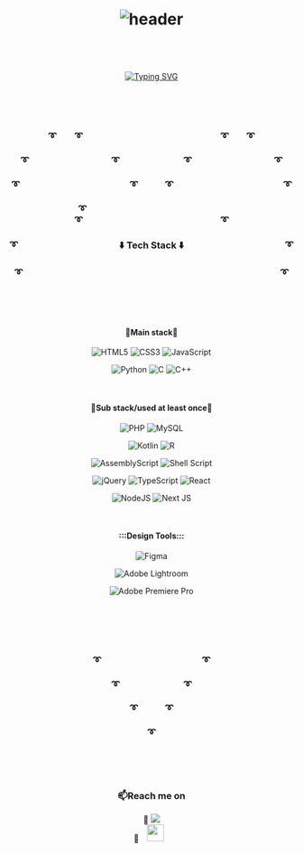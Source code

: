 <h1 align=center><!--color=4FAEDF&amp;-->
	<p><img src="https://capsule-render.vercel.app/api?text=bogyoi&#39;s%Profile&amp;fontSize=30&amp;animation=twinkling&amp;fontColor=0B405C&amp;color=0C0C0C&amp;type=venom;" alt="header"></p>
</h1>
<br><br>
<p align=center>
	<div align="center">
<!-- 		<a>Hi guys! I'm son bo-kyung, a Software Engineer. <br> -->
			<!---->
		<!--<p><a href="https://git.io/typing-svg"><img src="https://readme-typing-svg.demolab.com/?lines=C:\Users>+Hi+guys!;color=ffffff" alt="Typing SVG"></a></p>-->
		<!--<a href="https://git.io/typing-svg"><img src="https://readme-typing-svg.demolab.com?font=Fira+Code&pause=1000&color=FFFFFF&background=000000&random=false&width=500&lines=C%3A%5CUsers%3E+Hi+guys!" alt="Typing SVG" /></a><br>-->
                <!--<p><a href="https://git.io/typing-svg"><img src="https://readme-typing-svg.demolab.com/?lines=I&#39;m+son+bo-kyung,+a+Software+Engineer." alt="Typing SVG"></a></p>-->
		<!--<a href="https://git.io/typing-svg"><img src="https://readme-typing-svg.demolab.com?font=Fira+Code&pause=1000&color=FFFFFF&background=000000&random=false&width=500&lines=I'm+son+bo-kyung%2C+a+Software+Engineer." alt="Typing SVG" /></a>-->
		<a href="https://git.io/typing-svg"><img src="https://readme-typing-svg.demolab.com?font=Fira+Code&color=FFFFFF&background=0C0C0C&vCenter=true&multiline=true&repeat=true&random=false&width=500&height=90&lines=C%3A%5CUsers%3E+Hi+guys!+;I'm+son+bo-kyung%2C+a+Software+Engineer." alt="Typing SVG" /></a>
		</a>
	</div>
 
</p>

<!--<hr><br>-->
<br>
<br>
<br>

<div align="center">
    <h3>➰&emsp;&emsp;➰&emsp;&emsp;&emsp;&emsp;&emsp;&emsp;&emsp;&emsp;&emsp;&emsp;&emsp;&emsp;&emsp;&emsp;&emsp;➰&emsp;&emsp;➰</h3>
    <h3>➰&emsp;&emsp;&emsp;&emsp;&emsp;&emsp;&emsp;&emsp;&emsp;➰&emsp;&emsp;&emsp;&emsp;&emsp;&emsp;&emsp;➰&emsp;&emsp;&emsp;&emsp;&emsp;&emsp;&emsp;&emsp;&emsp;➰</h3>
    <h3>➰&emsp;&emsp;&emsp;&emsp;&emsp;&emsp;&emsp;&emsp;&emsp;&emsp;&emsp;&emsp;➰&emsp;&emsp;&emsp;➰&emsp;&emsp;&emsp;&emsp;&emsp;&emsp;&emsp;&emsp;&emsp;&emsp;&emsp;&emsp;➰</h3>
    <!--<h3>➰&emsp;&emsp;&emsp;&emsp;&emsp;&emsp;&emsp;&emsp;&emsp;&emsp;&emsp;&emsp;&emsp;&emsp;➰&emsp;&emsp;➰&emsp;&emsp;&emsp;&emsp;&emsp;&emsp;&emsp;&emsp;&emsp;&emsp;&emsp;&emsp;&emsp;&emsp;➰</h3>-->
    <h3>➰&emsp;&emsp;&emsp;&emsp;&emsp;&emsp;&emsp;&emsp;&emsp;&emsp;&emsp;&emsp;&emsp;&emsp;&emsp;➰&emsp;&emsp;&emsp;&emsp;&emsp;&emsp;&emsp;&emsp;&emsp;&emsp;&emsp;&emsp;&emsp;&emsp;&emsp;➰</h3>
    <h3>➰&emsp;&emsp;&emsp;&emsp;&emsp;&emsp;&emsp;&emsp;&emsp;&emsp;&emsp;⬇️ Tech Stack ⬇️&emsp;&emsp;&emsp;&emsp;&emsp;&emsp;&emsp;&emsp;&emsp;&emsp;&emsp;➰</h3>
<h3>➰&emsp;&emsp;&emsp;&emsp;&emsp;&emsp;&emsp;&emsp;&emsp;&emsp;&emsp;&emsp;&emsp;&emsp;&emsp;&emsp;&emsp;&emsp;&emsp;&emsp;&emsp;&emsp;&emsp;&emsp;&emsp;&emsp;&emsp;&emsp;➰</h3>

<br><br><br>
	<div align="center">
		<h4>👐Main stack👐</h4>
		<p>
		<img src="https://img.shields.io/badge/html5-%23E34F26.svg?style=for-the-badge&amp;logo=html5&amp;logoColor=white" alt="HTML5">
		<img src="https://img.shields.io/badge/css3-%231572B6.svg?style=for-the-badge&amp;logo=css3&amp;logoColor=white" alt="CSS3">
		<img src="https://img.shields.io/badge/javascript-%23323330.svg?style=for-the-badge&amp;logo=javascript&amp;logoColor=%23F7DF1E" alt="JavaScript">
		</p>
		<p>
		<img src="https://img.shields.io/badge/python-3670A0?style=for-the-badge&amp;logo=python&amp;logoColor=ffdd54" alt="Python">
		<img src="https://img.shields.io/badge/c-%2300599C.svg?style=for-the-badge&amp;logo=c&amp;logoColor=white" alt="C">
		<img src="https://img.shields.io/badge/c++-%2300599C.svg?style=for-the-badge&amp;logo=c%2B%2B&amp;logoColor=white" alt="C++"></p>
	</div><br>

 <div align="center">
		<h4>👐Sub stack/used at least once👐</h4>
		<p>
		<img src="https://img.shields.io/badge/php-%23777BB4.svg?style=for-the-badge&amp;logo=php&amp;logoColor=white" alt="PHP">
		<img src="https://img.shields.io/badge/mysql-%2300f.svg?style=for-the-badge&amp;logo=mysql&amp;logoColor=white" alt="MySQL">
		</p>
		<p>
		<img src="https://img.shields.io/badge/kotlin-%237F52FF.svg?style=for-the-badge&amp;logo=kotlin&amp;logoColor=white" alt="Kotlin">
		<img src="https://img.shields.io/badge/r-%23276DC3.svg?style=for-the-badge&amp;logo=r&amp;logoColor=white" alt="R">
		</p>
	        <p>
		<img src="https://img.shields.io/badge/assembly%20script-%23000000.svg?style=for-the-badge&amp;logo=assemblyscript&amp;logoColor=white" alt="AssemblyScript">
                <img src="https://img.shields.io/badge/shell_script-%23121011.svg?style=for-the-badge&amp;logo=gnu-bash&amp;logoColor=white" alt="Shell Script">
		</p>
	        <p>
		<img src="https://img.shields.io/badge/jquery-%230769AD.svg?style=for-the-badge&amp;logo=jquery&amp;logoColor=white" alt="jQuery">
		<img src="https://img.shields.io/badge/typescript-%23007ACC.svg?style=for-the-badge&amp;logo=typescript&amp;logoColor=white" alt="TypeScript">
		<img src="https://img.shields.io/badge/react-%2320232a.svg?style=for-the-badge&amp;logo=react&amp;logoColor=%2361DAFB" alt="React">
		</p>
	        <p>
		<img src="https://img.shields.io/badge/node.js-6DA55F?style=for-the-badge&amp;logo=node.js&amp;logoColor=white" alt="NodeJS">
                <img src="https://img.shields.io/badge/Next-black?style=for-the-badge&amp;logo=next.js&amp;logoColor=white" alt="Next JS">
		</p>


</div><br>

 <div align="center">
	<h4>:::Design Tools:::</h4>
	<p><img src="https://img.shields.io/badge/figma-%23F24E1E.svg?style=for-the-badge&amp;logo=figma&amp;logoColor=white" alt="Figma"></p>
	<p><img src="https://img.shields.io/badge/Adobe%20Lightroom-31A8FF.svg?style=for-the-badge&amp;logo=Adobe%20Lightroom&amp;logoColor=white" alt="Adobe Lightroom"></p>
	<p><img src="https://img.shields.io/badge/Adobe%20Premiere%20Pro-9999FF.svg?style=for-the-badge&amp;logo=Adobe%20Premiere%20Pro&amp;logoColor=white" alt="Adobe Premiere Pro"></p>

 </div>



</div>
<br><br><br><br>

<div align="center">
    <h3>➰&emsp;&emsp;&emsp;&emsp;&emsp;&emsp;&emsp;&emsp;&emsp;&emsp;&emsp;➰</h3>
    <h3>➰&emsp;&emsp;&emsp;&emsp;&emsp;&emsp;&emsp;➰</h3>
    <h3>➰&emsp;&emsp;&emsp;➰</h3>
    <h3>➰</h3>

</div>
<br><br><br>

<div align="center">
	<h3 align="center">📫Reach me on</h3>
	💙 <a href="mailto:shson2280@gmail.com?subject=Hello%20bogyoi,%20From%20Github"><img src="https://img.shields.io/badge/gmail-%23D14836.svg?&style=for-the-badge&logo=gmail&logoColor=white" /></a><br>
	💙 <a href="https://aplight.tistory.com/">
		<img 
	      src="http://img.shields.io/badge/-Tech%20Blog-655ced?style=flat&logo=tistory&color=orange&link=https://alpox.kr"
	      style="height : 30px; margin-left : 10px; margin-right : 10px;"/>
	</a>
</div>
<br><br>


